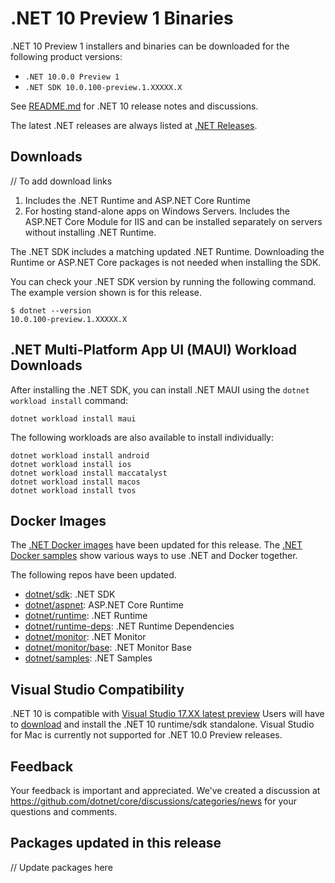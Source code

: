 # .NET 10 Preview 1 Binaries

.NET 10 Preview 1 installers and binaries can be downloaded for the following product versions:

- `.NET 10.0.0 Preview 1`
- `.NET SDK 10.0.100-preview.1.XXXXX.X`

See [README.md](README.md) for .NET 10 release notes and discussions.

The latest .NET releases are always listed at [.NET Releases](../../README.md).

## Downloads

// To add download links

1. Includes the .NET Runtime and ASP.NET Core Runtime
2. For hosting stand-alone apps on Windows Servers. Includes the ASP.NET Core Module for IIS and can be installed separately on servers without installing .NET Runtime.

The .NET SDK includes a matching updated .NET Runtime. Downloading the Runtime or ASP.NET Core packages is not needed when installing the SDK.

You can check your .NET SDK version by running the following command. The example version shown is for this release.

```console
$ dotnet --version
10.0.100-preview.1.XXXXX.X
```

## .NET Multi-Platform App UI (MAUI) Workload Downloads

 After installing the .NET SDK, you can install .NET MAUI using the `dotnet workload install` command:

 ```console
 dotnet workload install maui
 ```

 The following workloads are also available to install individually:

 ```console
 dotnet workload install android
 dotnet workload install ios
 dotnet workload install maccatalyst
 dotnet workload install macos
 dotnet workload install tvos
 ```

## Docker Images

The [.NET Docker images](https://hub.docker.com/_/microsoft-dotnet) have been updated for this release. The [.NET Docker samples](https://github.com/dotnet/dotnet-docker/blob/main/samples/README.md) show various ways to use .NET and Docker together.

The following repos have been updated.

- [dotnet/sdk](https://github.com/dotnet/dotnet-docker/blob/main/README.sdk.md): .NET SDK
- [dotnet/aspnet](https://github.com/dotnet/dotnet-docker/blob/main/README.aspnet.md): ASP.NET Core Runtime
- [dotnet/runtime](https://github.com/dotnet/dotnet-docker/blob/main/README.runtime.md): .NET Runtime
- [dotnet/runtime-deps](https://github.com/dotnet/dotnet-docker/blob/main/README.runtime.md): .NET Runtime Dependencies
- [dotnet/monitor](https://github.com/dotnet/dotnet-docker/blob/main/README.monitor.md): .NET Monitor
- [dotnet/monitor/base](https://github.com/dotnet/dotnet-docker/blob/main/README.monitor-base.md): .NET Monitor Base
- [dotnet/samples](https://github.com/dotnet/dotnet-docker/blob/main/README.samples.md): .NET Samples

## Visual Studio Compatibility

.NET 10 is compatible with  [Visual Studio 17.XX latest preview](https://visualstudio.microsoft.com) Users will have to [download](https://get.dot.net/10) and install the .NET 10 runtime/sdk standalone. Visual Studio for Mac is currently not supported for .NET 10.0 Preview releases.


## Feedback

Your feedback is important and appreciated. We've created a discussion at <https://github.com/dotnet/core/discussions/categories/news> for your questions and comments.

## Packages updated in this release

// Update packages here
